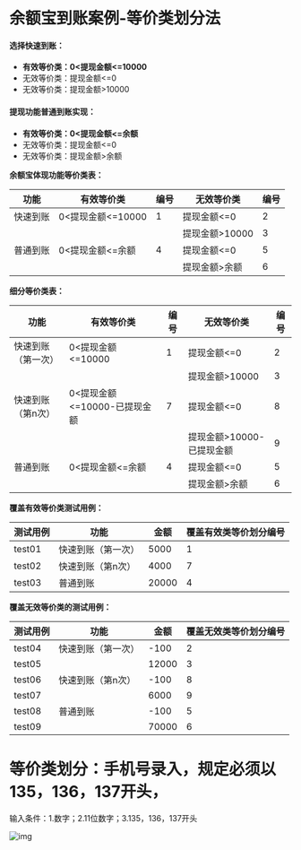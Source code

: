 # 余额宝到账案例-等价类划分法



#### 选择快速到账：

- **有效等价类：0<提现金额<=10000**
- 无效等价类：提现金额<=0
- 无效等价类：提现金额>10000

#### 提现功能普通到账实现：

- **有效等价类：0<提现金额<=余额**
- 无效等价类：提现金额<=0
- 无效等价类：提现金额>余额

**余额宝体现功能等价类表：**

| 功能     | 有效等价类        | 编号 | 无效等价类     | 编号 |
| -------- | ----------------- | ---- | -------------- | ---- |
| 快速到账 | 0<提现金额<=10000 | 1    | 提现金额<=0    | 2    |
|          |                   |      | 提现金额>10000 | 3    |
| 普通到账 | 0<提现金额<=余额  | 4    | 提现金额<=0    | 5    |
|          |                   |      | 提现金额>余额  | 6    |



**细分等价类表：**

| 功能               | 有效等价类                   | 编号 | 无效等价类                | 编号 |
| ------------------ | ---------------------------- | ---- | ------------------------- | ---- |
| 快速到账（第一次） | 0<提现金额<=10000            | 1    | 提现金额<=0               | 2    |
|                    |                              |      | 提现金额>10000            | 3    |
| 快速到账（第n次）  | 0<提现金额<=10000-已提现金额 | 7    | 提现金额<=0               | 8    |
|                    |                              |      | 提现金额>10000-已提现金额 | 9    |
| 普通到账           | 0<提现金额<=余额             | 4    | 提现金额<=0               | 5    |
|                    |                              |      | 提现金额>余额             | 6    |



**覆盖有效等价类测试用例：**

| 测试用例 | 功能               | 金额  | 覆盖有效类等价划分编号 |
| -------- | ------------------ | ----- | ---------------------- |
| test01   | 快速到账（第一次） | 5000  | 1                      |
| test02   | 快速到账（第n次）  | 4000  | 7                      |
| test03   | 普通到账           | 20000 | 4                      |



**覆盖无效等价类的测试用例：**

| 测试用例 | 功能               | 金额  | 覆盖无效类等价划分编号 |
| -------- | ------------------ | ----- | ---------------------- |
| test04   | 快速到账（第一次） | -100  | 2                      |
| test05   |                    | 12000 | 3                      |
| test06   | 快速到账（第n次）  | -100  | 8                      |
| test07   |                    | 6000  | 9                      |
| test08   | 普通到账           | -100  | 5                      |
| test09   |                    | 70000 | 6                      |



# 等价类划分：手机号录入，规定必须以135，136，137开头，

输入条件：1.数字；2.11位数字；3.135，136，137开头

![img](https://img-blog.csdn.net/20170429104228148)

### 

